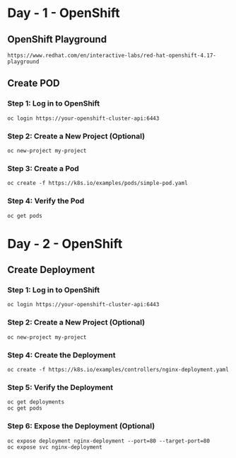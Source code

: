 # Day - 1 - OpenShift 

## OpenShift Playground

	https://www.redhat.com/en/interactive-labs/red-hat-openshift-4.17-playground
	
	
## Create POD

### Step 1: Log in to OpenShift

	oc login https://your-openshift-cluster-api:6443

### Step 2: Create a New Project (Optional)

	oc new-project my-project

### Step 3: Create a Pod 

	oc create -f https://k8s.io/examples/pods/simple-pod.yaml
	
### Step 4: Verify the Pod

	oc get pods

# Day - 2 - OpenShift 


## Create Deployment


### Step 1: Log in to OpenShift

	oc login https://your-openshift-cluster-api:6443

### Step 2: Create a New Project (Optional)

	oc new-project my-project
	

### Step 4: Create the Deployment

	oc create -f https://k8s.io/examples/controllers/nginx-deployment.yaml
	
### Step 5: Verify the Deployment

	oc get deployments
	oc get pods

### Step 6: Expose the Deployment (Optional)

	oc expose deployment nginx-deployment --port=80 --target-port=80
	oc expose svc nginx-deployment

 